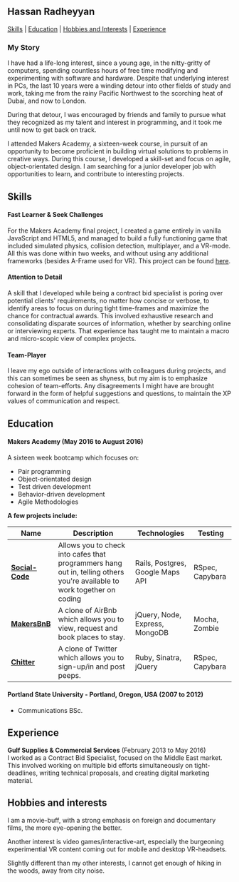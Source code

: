 ## Hassan Radheyyan



[Skills](#Skills) | [Education](#Education) | [Hobbies and Interests](#Hobbies) | [Experience](#Experience)

### My Story

I have had a life-long interest, since a young age, in the nitty-gritty of computers, spending countless hours of free time modifying and experimenting with software and hardware. Despite that underlying interest in PCs, the last 10 years were a winding detour into other fields of study and work, taking me from the rainy Pacific Northwest to the scorching heat of Dubai, and now to London.

During that detour, I was encouraged by friends and family to pursue what they recognized as my talent and interest in programming, and it took me until now to get back on track.

I attended Makers Academy, a sixteen-week course, in pursuit of an opportunity to become proficient in building virtual solutions to problems in creative ways. During this course, I developed a skill-set and focus on agile, object-orientated design. I am searching for a junior developer job with opportunities to learn, and contribute to interesting projects.

## <a name="skills">Skills</a>

#### Fast Learner & Seek Challenges

For the Makers Academy final project, I created a game entirely in vanilla JavaScript and HTML5, and managed to build a fully functioning game that included simulated physics, collision detection, multiplayer, and a VR-mode. All this was done within two weeks, and without using any additional frameworks (besides A-Frame used for VR). This project can be found [here](http://makeroids.herokuapp.com/).

#### Attention to Detail

A skill that I developed while being a contract bid specialist is poring over potential clients' requirements, no matter how concise or verbose, to identify areas to focus on during tight time-frames and maximize the chance for contractual awards. This involved exhaustive research and consolidating disparate sources of information, whether by searching online or interviewing experts. That experience has taught me to maintain a macro and micro-scopic view of complex projects.

#### Team-Player

I leave my ego outside of interactions with colleagues during projects, and this can sometimes be seen as shyness, but my aim is to emphasize cohesion of team-efforts. Any disagreements I might have are brought forward in the form of helpful suggestions and questions, to maintain the XP values of communication and respect.

## <a name="Education">Education</a>

#### Makers Academy (May 2016 to August 2016)

A sixteen week bootcamp which focuses on:
* Pair programming
* Object-orientated design
* Test driven development
* Behavior-driven development
* Agile Methodologies

**A few projects include:**

| Name | Description | Technologies | Testing |
|------|-------------|--------------|---------|
|[**Social-Code**](https://github.com/Rb2030/social-code)| Allows you to check into cafes that programmers hang out in, telling others you're available to work together on coding | Rails, Postgres, Google Maps API | RSpec, Capybara |
|[**MakersBnB**](https://github.com/Andy-Bell/makersbnb)| A clone of AirBnb which allows you to view, request and book places to stay. | jQuery, Node, Express, MongoDB | Mocha, Zombie |
|[**Chitter**](https://github.com/hassanrad/chitter-challenge)| A clone of Twitter which allows you to sign-up/in and post peeps. | Ruby, Sinatra, jQuery | RSpec, Capybara |


#### Portland State University - Portland, Oregon, USA (2007 to 2012)

* Communications BSc.

## <a name="Experience">Experience</a>

**Gulf Supplies & Commercial Services** (February 2013 to May 2016)  
I worked as a Contract Bid Specialist, focused on the Middle East market. This involved working on multiple bid efforts simultaneously on tight-deadlines, writing technical proposals, and creating digital marketing material.

## <a name="Hobbies">Hobbies and interests</a>

I am a movie-buff, with a strong emphasis on foreign and documentary films, the more eye-opening the better.

Another interest is video games/interactive-art, especially the burgeoning experimential VR content coming out for mobile and desktop VR-headsets.

Slightly different than my other interests, I cannot get enough of hiking in the woods, away from city noise.
